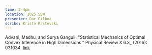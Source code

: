 ```yaml
---
time: 2-4pm
location: 1025 SSW
presenter: Dar Gilboa
scribe: Kriste Krstovski
---
```


Advani, Madhu, and Surya Ganguli. "Statistical Mechanics of Optimal Convex Inference in High Dimensions." Physical Review X 6.3_ (2016): 031034. [link](http://link.aps.org/pdf/10.1103/PhysRevX.6.031034)
